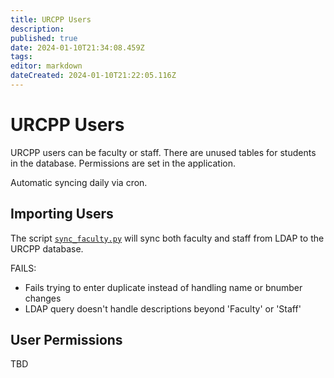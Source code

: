 ```yaml
---
title: URCPP Users
description: 
published: true
date: 2024-01-10T21:34:08.459Z
tags: 
editor: markdown
dateCreated: 2024-01-10T21:22:05.116Z
---
```


# URCPP Users
URCPP users can be faculty or staff. There are unused tables for students in the database. Permissions are set in the application.

Automatic syncing daily via cron.

## Importing Users

The script [`sync_faculty.py`](https://github.com/BCStudentSoftwareDevTeam/urcpp/blob/development/sync_faculty.py) will sync both faculty and staff from LDAP to the URCPP database.

FAILS: 
 - Fails trying to enter duplicate instead of handling name or bnumber changes
 - LDAP query doesn't handle descriptions beyond 'Faculty' or 'Staff'
 
 ## User Permissions
 
 TBD
 